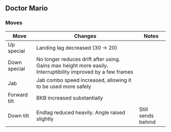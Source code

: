 ## Doctor Mario
### Moves
| Move |  Changes | Notes |
| --- | --- | --- |
| Up special | Landing lag decreased (30 -> 20) | |
| Down special | No longer reduces drift after using. Gains max height more easily. Interruptibility improved by a few frames | |
| Jab | Jab combo speed increased, allowing it to be used more safely | |
| Forward tilt | BKB increased substantially | |
| Down tilt | Endlag reduced heavily. Angle raised slightly | Still sends behind |
